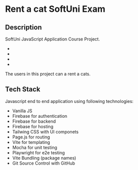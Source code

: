 # Rent a cat SoftUni Exam

## Description
SoftUni JavaScript Application Course Project.

-
-
-
-

The users in this project can a rent a cats.

## Tech Stack
Javascript end to end application using following technologies:
 * Vanilla JS
 * Firebase for authentication
 * Firebase for backend
 * Firebase for hosting
 * Tailwing CSS with UI componets
 * Page.js for routing
 * Vite for templating
 * Mocha for unit testing
 * Playwright for e2e testing
 * Vite Bundling (package names)
 * Git Source Control with GitHub
